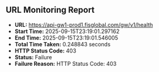 ## URL Monitoring Report

- **URL:** https://api-gw1-prod1.fisglobal.com/gw/v1/health
- **Start Time:** 2025-09-15T23:19:01.297162
- **End Time:** 2025-09-15T23:19:01.546005
- **Total Time Taken:** 0.248843 seconds
- **HTTP Status Code:** 403
- **Status:** Failure
- **Failure Reason:** HTTP Status Code: 403
